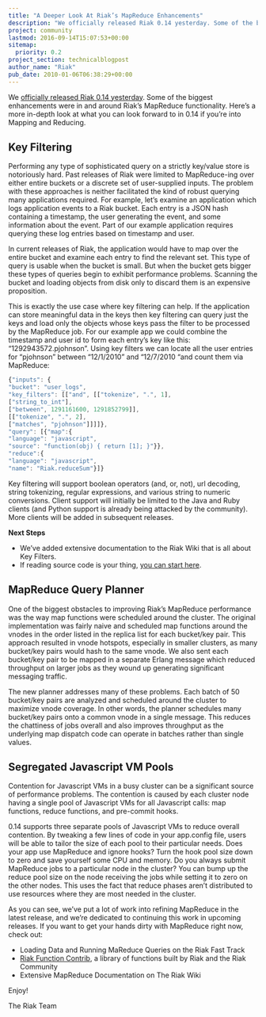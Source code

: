 ```yaml
---
title: "A Deeper Look At Riak’s MapReduce Enhancements"
description: "We officially released Riak 0.14 yesterday. Some of the biggest enhancements were in and around Riak's MapReduce functionality. Here's a more in-depth look at what you can look forward to in 0.14 if you're into Mapping and Reducing."
project: community
lastmod: 2016-09-14T15:07:53+00:00
sitemap:
  priority: 0.2
project_section: technicalblogpost
author_name: "Riak"
pub_date: 2010-01-06T06:38:29+00:00
---
```


We [officially released Riak 0.14 yesterday](/blog/technical/2011/01/05/riak-0.14-released/index.html). Some of the biggest enhancements were in and around Riak’s MapReduce functionality. Here’s a more in-depth look at what you can look forward to in 0.14 if you’re into Mapping and Reducing.

## Key Filtering

Performing any type of sophisticated query on a strictly key/value store is notoriously hard. Past releases of Riak were limited to MapReduce-ing over either entire buckets or a discrete set of user-supplied inputs. The problem with these approaches is neither facilitated the kind of robust querying many applications required. For example, let’s examine an application which logs application events to a Riak bucket. Each entry is a JSON hash containing a timestamp, the user generating the event, and some information about the event. Part of our example application requires querying these log entries based on timestamp and user.

In current releases of Riak, the application would have to map over the entire bucket and examine each entry to find the relevant set. This type of query is usable when the bucket is small. But when the bucket gets bigger these types of queries begin to exhibit performance problems. Scanning the bucket and loading objects from disk only to discard them is an expensive proposition.

This is exactly the use case where key filtering can help. If the application can store meaningful data in the keys then key filtering can query just the keys and load only the objects whose keys pass the filter to be processed by the MapReduce job. For our example app we could combine the timestamp and user id to form each entry’s key like this: “1292943572.pjohnson”. Using key filters we can locate all the user entries for “pjohnson” between “12/1/2010” and “12/7/2010 “and count them via MapReduce:

```javascript
{"inputs": {
"bucket": "user_logs",
"key_filters": [["and", [["tokenize", ".", 1],
["string_to_int"],
["between", 1291161600, 1291852799]],
[["tokenize", ".", 2],
["matches", "pjohnson"]]]]},
"query": [{"map":{
"language": "javascript",
"source": "function(obj) { return [1]; }"}},
"reduce":{
"language": "javascript",
"name": "Riak.reduceSum"}]}
```

Key filtering will support boolean operators (and, or, not), url decoding, string tokenizing, regular expressions, and various string to numeric conversions. Client support will initially be limited to the Java and Ruby clients (and Python support is already being attacked by the community). More clients will be added in subsequent releases.

**Next Steps**

- We’ve added extensive documentation to the Riak Wiki that is all about Key Filters.
- If reading source code is your thing, [you can start here](https://github.com/basho/riak_kv/blob/master/src/riak_kv_mapred_filters.erl).

## MapReduce Query Planner

One of the biggest obstacles to improving Riak’s MapReduce performance was the way map functions were scheduled around the cluster. The original implementation was fairly naive and scheduled map functions around the vnodes in the order listed in the replica list for each bucket/key pair. This approach resulted in vnode hotspots, especially in smaller clusters, as many bucket/key pairs would hash to the same vnode. We also sent each bucket/key pair to be mapped in a separate Erlang message which reduced throughput on larger jobs as they wound up generating significant messaging traffic.

The new planner addresses many of these problems. Each batch of 50 bucket/key pairs are analyzed and scheduled around the cluster to maximize vnode coverage. In other words, the planner schedules many bucket/key pairs onto a common vnode in a single message. This reduces the chattiness of jobs overall and also improves throughput as the underlying map dispatch code can operate in batches rather than single values.

## Segregated Javascript VM Pools

Contention for Javascript VMs in a busy cluster can be a significant source of performance problems. The contention is caused by each cluster node having a single pool of Javascript VMs for all Javascript calls: map functions, reduce functions, and pre-commit hooks.

0.14 supports three separate pools of Javascript VMs to reduce overall contention. By tweaking a few lines of code in your app.config file, users will be able to tailor the size of each pool to their particular needs. Does your app use MapReduce and ignore hooks? Turn the hook pool size down to zero and save yourself some CPU and memory. Do you always submit MapReduce jobs to a particular node in the cluster? You can bump up the reduce pool size on the node receiving the jobs while setting it to zero on the other nodes. This uses the fact that reduce phases aren’t distributed to use resources where they are most needed in the cluster.

As you can see, we’ve put a lot of work into refining MapReduce in the latest release, and we’re dedicated to continuing this work in upcoming releases. If you want to get your hands dirty with MapReduce right now, check out:

- Loading Data and Running MaReduce Queries on the Riak Fast Track
- [Riak Function Contrib](https://docs.riak.com/community/), a library of functions built by Riak and the Riak Community
- Extensive MapReduce Documentation on The Riak Wiki

Enjoy!

The Riak Team
